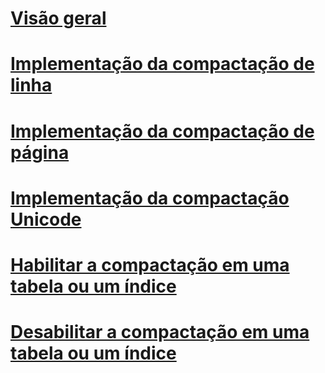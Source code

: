# [Visão geral](data-compression.md)  
# [Implementação da compactação de linha](row-compression-implementation.md)  
# [Implementação da compactação de página](page-compression-implementation.md)  
# [Implementação da compactação Unicode](unicode-compression-implementation.md)  
# [Habilitar a compactação em uma tabela ou um índice](enable-compression-on-a-table-or-index.md)  
# [Desabilitar a compactação em uma tabela ou um índice](disable-compression-on-a-table-or-index.md)  
